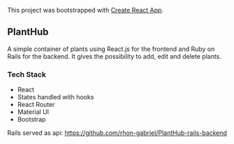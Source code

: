 This project was bootstrapped with [Create React App](https://github.com/facebook/create-react-app).

## PlantHub

A simple container of plants using React.js for the frontend and Ruby on Rails for the backend.
It gives the possibility to add, edit and delete plants.

### Tech Stack

- React
- States handled with hooks
- React Router
- Material UI
- Bootstrap

Rails served as api: https://github.com/rhon-gabriel/PlantHub-rails-backend
